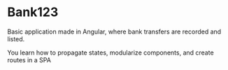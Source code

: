 # Bank123

Basic application made in Angular, where bank transfers are recorded and listed.

You learn how to propagate states, modularize components, and create routes in a SPA
